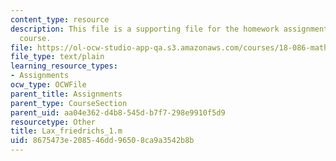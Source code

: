 ```yaml
---
content_type: resource
description: This file is a supporting file for the homework assignment 2 for the
  course.
file: https://ol-ocw-studio-app-qa.s3.amazonaws.com/courses/18-086-mathematical-methods-for-engineers-ii-spring-2006/8675473e208546dd96508ca9a3542b8b_Lax_friedrichs_1.m
file_type: text/plain
learning_resource_types:
- Assignments
ocw_type: OCWFile
parent_title: Assignments
parent_type: CourseSection
parent_uid: aa04e362-d4b8-545d-b7f7-298e9910f5d9
resourcetype: Other
title: Lax_friedrichs_1.m
uid: 8675473e-2085-46dd-9650-8ca9a3542b8b
---
```

